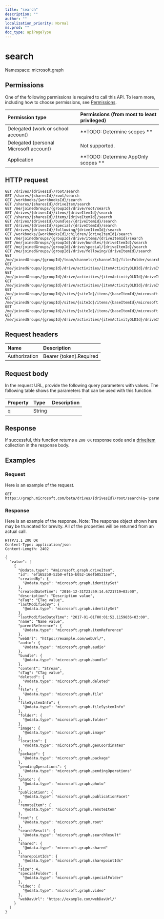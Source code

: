 ```yaml
---
title: "search"
description: ""
author: ""
localization_priority: Normal
ms.prod: ""
doc_type: apiPageType
---
```


# search

Namespace: microsoft.graph



## Permissions
One of the following permissions is required to call this API. To learn more, including how to choose permissions, see [Permissions](/concepts/permissions-reference.md).

|Permission type|Permissions (from most to least privileged)|
|:---|:---|
|Delegated (work or school account)|**TODO: Determine scopes **|
|Delegated (personal Microsoft account)|Not supported.|
|Application|**TODO: Determine AppOnly scopes **|

## HTTP request
<!-- {
  "blockType": "ignored"
}
-->
``` http
GET /drives/{drivesId}/root/search
GET /shares/{sharesId}/root/search
GET /workbooks/{workbooksId}/search
GET /shares/{sharesId}/driveItem/search
GET /me/joinedGroups/{groupId}/drive/root/search
GET /drives/{drivesId}/items/{driveItemId}/search
GET /shares/{sharesId}/items/{driveItemId}/search
GET /drives/{drivesId}/bundles/{driveItemId}/search
GET /drives/{drivesId}/special/{driveItemId}/search
GET /drives/{drivesId}/following/{driveItemId}/search
GET /workbooks/{workbooksId}/children/{driveItemId}/search
GET /me/joinedGroups/{groupId}/drive/items/{driveItemId}/search
GET /me/joinedGroups/{groupId}/drive/bundles/{driveItemId}/search
GET /me/joinedGroups/{groupId}/drive/special/{driveItemId}/search
GET /me/joinedGroups/{groupId}/drive/following/{driveItemId}/search
GET /me/joinedGroups/{groupId}/team/channels/{channelId}/filesFolder/search
GET /me/joinedGroups/{groupId}/drive/activities/{itemActivityOLDId}/driveItem/search
GET /me/joinedGroups/{groupId}/drive/activities/{itemActivityOLDId}/driveItem/listItem/driveItem/search
GET /me/joinedGroups/{groupId}/drive/activities/{itemActivityOLDId}/driveItem/children/{driveItemId}/search
GET /me/joinedGroups/{groupId}/sites/{siteId}/items/{baseItemId}/microsoft.graph.sharedDriveItem/root/search
GET /me/joinedGroups/{groupId}/sites/{siteId}/items/{baseItemId}/microsoft.graph.sharedDriveItem/driveItem/search
GET /me/joinedGroups/{groupId}/sites/{siteId}/items/{baseItemId}/microsoft.graph.sharedDriveItem/items/{driveItemId}/search
GET /me/joinedGroups/{groupId}/drive/activities/{itemActivityOLDId}/driveItem/analytics/itemActivityStats/{itemActivityStatId}/activities/{itemActivityId}/driveItem/search
```

## Request headers
|Name|Description|
|:---|:---|
|Authorization|Bearer {token}.Required|

## Request body
In the request URL, provide the following query parameters with values.
The following table shows the parameters that can be used with this function.

|Property|Type|Description|
|:---|:---|:---|
|q|String||



## Response
If successful, this function returns a `200 OK` response code and a [driveItem](../resources/driveitem.md) collection in the response body.

## Examples

### Request
Here is an example of the request.
<!-- {
  "blockType": "request",
  "name": "driveitem_search"
}
-->
``` http
GET https://graph.microsoft.com/beta/drives/{drivesId}/root/search(q='parameterValue')
```

### Response
Here is an example of the response. Note: The response object shown here may be truncated for brevity. All of the properties will be returned from an actual call.
<!-- {
  "blockType": "response",
  "truncated": true,
  "@odata.type": "collection(microsoft.graph.driveitem)"
}
-->
``` http
HTTP/1.1 200 OK
Content-Type: application/json
Content-Length: 2402

{
  "value": [
    {
      "@odata.type": "#microsoft.graph.driveItem",
      "id": "ef1652b0-52b0-ef16-b052-16efb05216ef",
      "createdBy": {
        "@odata.type": "microsoft.graph.identitySet"
      },
      "createdDateTime": "2016-12-31T23:59:14.6721719+03:00",
      "description": "Description value",
      "eTag": "ETag value",
      "lastModifiedBy": {
        "@odata.type": "microsoft.graph.identitySet"
      },
      "lastModifiedDateTime": "2017-01-01T00:01:52.1159836+03:00",
      "name": "Name value",
      "parentReference": {
        "@odata.type": "microsoft.graph.itemReference"
      },
      "webUrl": "https://example.com/webUrl/",
      "audio": {
        "@odata.type": "microsoft.graph.audio"
      },
      "bundle": {
        "@odata.type": "microsoft.graph.bundle"
      },
      "content": "Stream",
      "cTag": "CTag value",
      "deleted": {
        "@odata.type": "microsoft.graph.deleted"
      },
      "file": {
        "@odata.type": "microsoft.graph.file"
      },
      "fileSystemInfo": {
        "@odata.type": "microsoft.graph.fileSystemInfo"
      },
      "folder": {
        "@odata.type": "microsoft.graph.folder"
      },
      "image": {
        "@odata.type": "microsoft.graph.image"
      },
      "location": {
        "@odata.type": "microsoft.graph.geoCoordinates"
      },
      "package": {
        "@odata.type": "microsoft.graph.package"
      },
      "pendingOperations": {
        "@odata.type": "microsoft.graph.pendingOperations"
      },
      "photo": {
        "@odata.type": "microsoft.graph.photo"
      },
      "publication": {
        "@odata.type": "microsoft.graph.publicationFacet"
      },
      "remoteItem": {
        "@odata.type": "microsoft.graph.remoteItem"
      },
      "root": {
        "@odata.type": "microsoft.graph.root"
      },
      "searchResult": {
        "@odata.type": "microsoft.graph.searchResult"
      },
      "shared": {
        "@odata.type": "microsoft.graph.shared"
      },
      "sharepointIds": {
        "@odata.type": "microsoft.graph.sharepointIds"
      },
      "size": 4,
      "specialFolder": {
        "@odata.type": "microsoft.graph.specialFolder"
      },
      "video": {
        "@odata.type": "microsoft.graph.video"
      },
      "webDavUrl": "https://example.com/webDavUrl/"
    }
  ]
}
```

